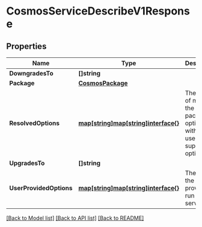 # CosmosServiceDescribeV1Response

## Properties
Name | Type | Description | Notes
------------ | ------------- | ------------- | -------------
**DowngradesTo** | **[]string** |  | 
**Package** | [**CosmosPackage**](CosmosPackage.md) |  | 
**ResolvedOptions** | [**map[string]map[string]interface{}**](map[string]interface{}.md) | The result of merging the default package options with the user supplied options | [optional] 
**UpgradesTo** | **[]string** |  | 
**UserProvidedOptions** | [**map[string]map[string]interface{}**](map[string]interface{}.md) | The options the user provided to run the service | [optional] 

[[Back to Model list]](../README.md#documentation-for-models) [[Back to API list]](../README.md#documentation-for-api-endpoints) [[Back to README]](../README.md)


